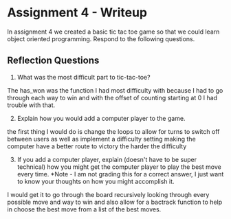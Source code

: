 # Assignment 4 - Writeup

In assignment 4 we created a basic tic tac toe game so that we could learn object oriented programming. Respond to the following questions.

## Reflection Questions

1. What was the most difficult part to tic-tac-toe?

The has_won was the function I had most difficulty with because I had to go through each way to win and with the offset of counting starting at 0 I had trouble with that.

2. Explain how you would add a computer player to the game.

the first thing I would do is change the loops to allow for turns to switch off between users as well as implement a difficulty setting making the computer have a better route to victory the harder the difficulty

3. If you add a computer player, explain (doesn't have to be super technical) how you might get the computer player to play the best move every time. *Note - I am not grading this for a correct answer, I just want to know your thoughts on how you might accomplish it.

I would get it to go through the board recursively looking through every possible move and way to win and also allow for a bactrack function to help in choose the best move from a list of the best moves.